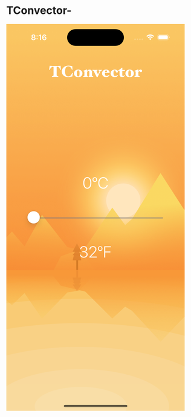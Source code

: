 # TConvector-

![Main screen](https://github.com/KirillHomy/TConvector-/blob/main/Simulator%20Screenshot%20-%20iPhone%2014%20Pro%20-%202023-04-05%20at%2020.16.51.png)
